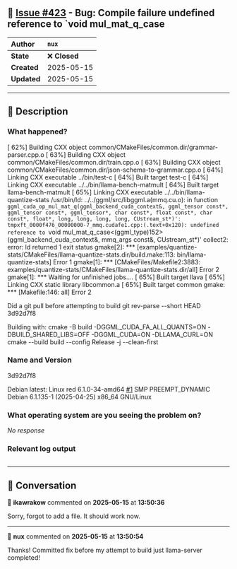## 📌 [Issue #423](https://github.com/ikawrakow/ik_llama.cpp/issues/423) - Bug: Compile failure undefined reference to `void mul_mat_q_case

| **Author** | `nux` |
| :--- | :--- |
| **State** | ❌ **Closed** |
| **Created** | 2025-05-15 |
| **Updated** | 2025-05-15 |

---

## 📄 Description

### What happened?

[ 62%] Building CXX object common/CMakeFiles/common.dir/grammar-parser.cpp.o
[ 63%] Building CXX object common/CMakeFiles/common.dir/train.cpp.o
[ 63%] Building CXX object common/CMakeFiles/common.dir/json-schema-to-grammar.cpp.o
[ 64%] Linking CXX executable ../bin/test-c
[ 64%] Built target test-c
[ 64%] Linking CXX executable ../../bin/llama-bench-matmult
[ 64%] Built target llama-bench-matmult
[ 65%] Linking CXX executable ../../bin/llama-quantize-stats
/usr/bin/ld: ../../ggml/src/libggml.a(mmq.cu.o): in function `ggml_cuda_op_mul_mat_q(ggml_backend_cuda_context&, ggml_tensor const*, ggml_tensor const*, ggml_tensor*, char const*, float const*, char const*, float*, long, long, long, long, CUstream_st*)':
tmpxft_0000f476_00000000-7_mmq.cudafe1.cpp:(.text+0x120): undefined reference to `void mul_mat_q_case<(ggml_type)152>(ggml_backend_cuda_context&, mmq_args const&, CUstream_st*)'
collect2: error: ld returned 1 exit status
gmake[2]: *** [examples/quantize-stats/CMakeFiles/llama-quantize-stats.dir/build.make:113: bin/llama-quantize-stats] Error 1
gmake[1]: *** [CMakeFiles/Makefile2:3883: examples/quantize-stats/CMakeFiles/llama-quantize-stats.dir/all] Error 2
gmake[1]: *** Waiting for unfinished jobs....
[ 65%] Built target llava
[ 65%] Linking CXX static library libcommon.a
[ 65%] Built target common
gmake: *** [Makefile:146: all] Error 2


Did a git pull before attempting to build
git rev-parse --short HEAD 3d92d7f8

Building with:
cmake -B build -DGGML_CUDA_FA_ALL_QUANTS=ON -DBUILD_SHARED_LIBS=OFF -DGGML_CUDA=ON -DLLAMA_CURL=ON
cmake --build build --config Release -j --clean-first


### Name and Version

3d92d7f8

Debian latest: Linux red 6.1.0-34-amd64 [#1](https://github.com/ikawrakow/ik_llama.cpp/issues/1) SMP PREEMPT_DYNAMIC Debian 6.1.135-1 (2025-04-25) x86_64 GNU/Linux


### What operating system are you seeing the problem on?

_No response_

### Relevant log output

```shell

```

---

## 💬 Conversation

👤 **ikawrakow** commented on **2025-05-15** at **13:50:36**

Sorry, forgot to add a file. It should work now.

---

👤 **nux** commented on **2025-05-15** at **13:50:54**

Thanks! Committed fix before my attempt to build just llama-server completed!